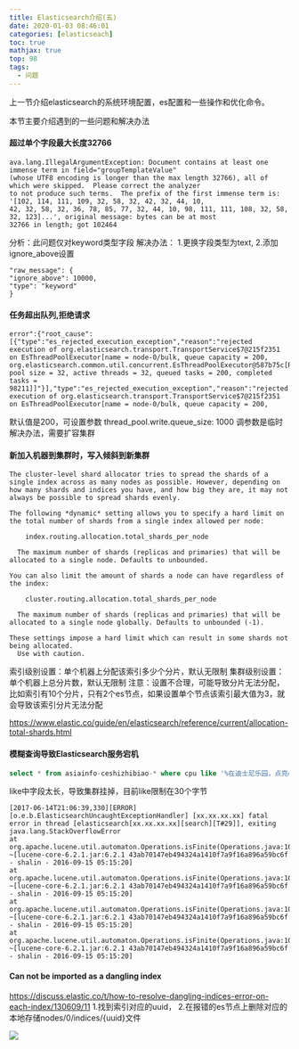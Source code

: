 ```yaml
---
title: Elasticsearch介绍(五)
date: 2020-01-03 08:46:01
categories: [elasticseach]
toc: true
mathjax: true
top: 98
tags:
  - 问题
---
```


上一节介绍elasticsearch的系统环境配置，es配置和一些操作和优化命令。

本节主要介绍遇到的一些问题和解决办法

<!-- more -->



#### 超过单个字段最大长度32766
```
ava.lang.IllegalArgumentException: Document contains at least one immense term in field="groupTemplateValue" 
(whose UTF8 encoding is longer than the max length 32766), all of which were skipped.  Please correct the analyzer 
to not produce such terms.  The prefix of the first immense term is: '[102, 114, 111, 109, 32, 58, 32, 42, 32, 44, 10, 
42, 32, 58, 32, 36, 78, 85, 77, 32, 44, 10, 98, 111, 111, 108, 32, 58, 32, 123]...', original message: bytes can be at most 
32766 in length; got 102464
```
分析：此问题仅对keyword类型字段
解决办法：
1.更换字段类型为text,
2.添加ignore_above设置
```
"raw_message": {
"ignore_above": 10000,
"type": "keyword"
}
```
#### 任务超出队列,拒绝请求
```
error":{"root_cause":[{"type":"es_rejected_execution_exception","reason":"rejected execution of org.elasticsearch.transport.TransportService$7@215f2351 on EsThreadPoolExecutor[name = node-0/bulk, queue capacity = 200, org.elasticsearch.common.util.concurrent.EsThreadPoolExecutor@587b75c[Running, pool size = 32, active threads = 32, queued tasks = 200, completed tasks = 98211]]"}],"type":"es_rejected_execution_exception","reason":"rejected execution of org.elasticsearch.transport.TransportService$7@215f2351 on EsThreadPoolExecutor[name = node-0/bulk, queue capacity = 200,
```
默认值是200，可设置参数
thread_pool.write.queue_size: 1000
调参数是临时解决办法，需要扩容集群
#### 新加入机器到集群时，写入倾斜到新集群
```
The cluster-level shard allocator tries to spread the shards of a single index across as many nodes as possible. However, depending on how many shards and indices you have, and how big they are, it may not always be possible to spread shards evenly.

The following *dynamic* setting allows you to specify a hard limit on the total number of shards from a single index allowed per node:

    index.routing.allocation.total_shards_per_node

  The maximum number of shards (replicas and primaries) that will be allocated to a single node. Defaults to unbounded.

You can also limit the amount of shards a node can have regardless of the index:

    cluster.routing.allocation.total_shards_per_node

  The maximum number of shards (replicas and primaries) that will be allocated to a single node globally. Defaults to unbounded (-1).

These settings impose a hard limit which can result in some shards not being allocated.
  Use with caution.
```
索引级别设置：单个机器上分配该索引多少个分片，默认无限制
集群级别设置：单个机器上总分片数，默认无限制
注意：设置不合理，可能导致分片无法分配，比如索引有10个分片，只有2个es节点，如果设置单个节点该索引最大值为3，就会导致该索引分片无法分配

https://www.elastic.co/guide/en/elasticsearch/reference/current/allocation-total-shards.html



#### 模糊查询导致Elasticsearch服务宕机
```sql
select * from asiainfo-ceshizhibiao-* where cpu like '%在迪士尼乐园，点亮心中奇梦。它是一个充满创造力、冒险精神与无穷精彩的快地。您可在此游览全球最大的迪士%' 
```
like中字段太长，导致集群挂掉，目前like限制在30个字节
```
[2017-06-14T21:06:39,330][ERROR][o.e.b.ElasticsearchUncaughtExceptionHandler] [xx.xx.xx.xx] fatal error in thread [elasticsearch[xx.xx.xx.xx][search][T#29]], exiting
java.lang.StackOverflowError
at org.apache.lucene.util.automaton.Operations.isFinite(Operations.java:1053) ~[lucene-core-6.2.1.jar:6.2.1 43ab70147eb494324a1410f7a9f16a896a59bc6f - shalin - 2016-09-15 05:15:20]
at org.apache.lucene.util.automaton.Operations.isFinite(Operations.java:1053) ~[lucene-core-6.2.1.jar:6.2.1 43ab70147eb494324a1410f7a9f16a896a59bc6f - shalin - 2016-09-15 05:15:20]
at org.apache.lucene.util.automaton.Operations.isFinite(Operations.java:1053) ~[lucene-core-6.2.1.jar:6.2.1 43ab70147eb494324a1410f7a9f16a896a59bc6f - shalin - 2016-09-15 05:15:20]
at org.apache.lucene.util.automaton.Operations.isFinite(Operations.java:1053) ~[lucene-core-6.2.1.jar:6.2.1 43ab70147eb494324a1410f7a9f16a896a59bc6f - shalin - 2016-09-15 05:15:20]
```
#### Can not be imported as a dangling index 

https://discuss.elastic.co/t/how-to-resolve-dangling-indices-error-on-each-index/130609/11
1.找到索引对应的uuid，
2.在报错的es节点上删除对应的本地存储nodes/0/indices/{uuid}文件

![](/images/elasticsearch9.bmp)